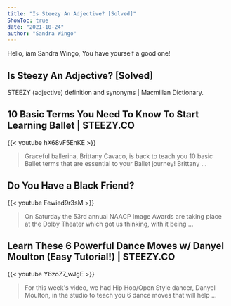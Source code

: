 ```yaml
---
title: "Is Steezy An Adjective? [Solved]"
ShowToc: true 
date: "2021-10-24"
author: "Sandra Wingo" 
---
```


Hello, iam Sandra Wingo, You have yourself a good one!
## Is Steezy An Adjective? [Solved]
STEEZY (adjective) definition and synonyms | Macmillan Dictionary.

## 10 Basic Terms You Need To Know To Start Learning Ballet | STEEZY.CO
{{< youtube hX68vF5EnKE >}}
>Graceful ballerina, Brittany Cavaco, is back to teach you 10 basic Ballet terms that are essential to your Ballet journey! Brittany ...

## Do You Have a Black Friend?
{{< youtube Fewied9r3sM >}}
>On Saturday the 53rd annual NAACP Image Awards are taking place at the Dolby Theater which got us thinking, with it being ...

## Learn These 6 Powerful Dance Moves w/ Danyel Moulton (Easy Tutorial!) | STEEZY.CO
{{< youtube Y6zoZ7_wJgE >}}
>For this week's video, we had Hip Hop/Open Style dancer, Danyel Moulton, in the studio to teach you 6 dance moves that will help ...

